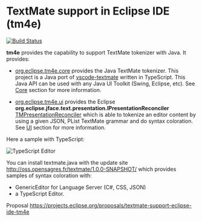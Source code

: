 # TextMate support in Eclipse IDE (tm4e)

[![Build Status](https://secure.travis-ci.org/pascalleclercq/textmate.java.png)](http://travis-ci.org/pascalleclercq/textmate.java)

**tm4e** provides the capability to support TextMate tokenizer with Java. It provides:

 * [org.eclipse.tm4e.core](https://github.com/angelozerr/textmate.java/tree/master/org.eclipse.tm4e.core) provides the Java TextMate tokenizer. This project is a Java port of [vscode-textmate](https://github.com/Microsoft/vscode-textmate) written in TypeScript. This Java API can be used with any Java UI Toolkit (Swing, Eclipse, etc). See [Core](https://github.com/angelozerr/textmate.java/wiki/Core) section for more information.

 * [org.eclipse.tm4e.ui](https://github.com/angelozerr/textmate.java/tree/master/org.eclipse.tm4e.ui) provides the Eclipse **org.eclipse.jface.text.presentation.IPresentationReconciler** [TMPresentationReconciler](https://github.com/angelozerr/textmate.java/blob/master/org.eclipse.tm4e.ui/src/main/java/org/eclipse/tm4e/ui/text/TMPresentationReconciler.java) which is able to tokenize an editor content by using a given JSON, PList TextMate grammar and do syntax coloration. See [UI](https://github.com/angelozerr/textmate.java/wiki/UI) section for more information.

Here a sample with TypeScript:

![TypeScript Editor](https://github.com/angelozerr/textmate.java/wiki/images/TypeScriptEditor.png)

You can install textmate.java with the update site http://oss.opensagres.fr/textmate/1.0.0-SNAPSHOT/
which provides samples of syntax coloration with:

 * GenericEditor for Language Server (C#, CSS, JSON)
 * a TypeScript Editor.
 
Proposal https://projects.eclipse.org/proposals/textmate-support-eclipse-ide-tm4e